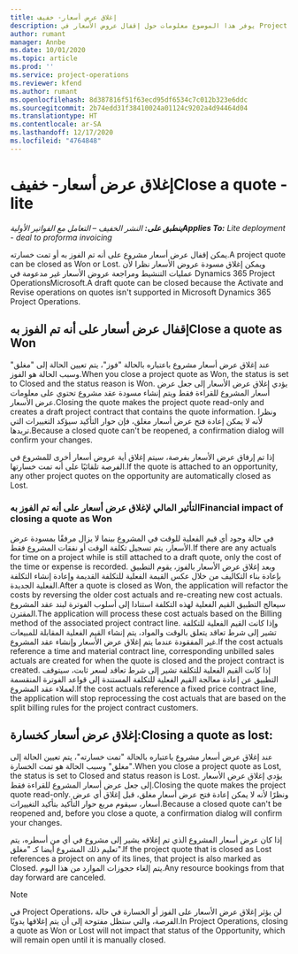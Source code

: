 ```yaml
---
title: إغلاق عرض أسعار- خفيف
description: يوفر هذا الموضوع معلومات حول إقفال عروض الأسعار في Project Operations.
author: rumant
manager: Annbe
ms.date: 10/01/2020
ms.topic: article
ms.prod: ''
ms.service: project-operations
ms.reviewer: kfend
ms.author: rumant
ms.openlocfilehash: 8d387816f51f63ecd95df6534c7c012b323e6ddc
ms.sourcegitcommit: 2b74edd31f38410024a01124c9202a4d94464d04
ms.translationtype: HT
ms.contentlocale: ar-SA
ms.lasthandoff: 12/17/2020
ms.locfileid: "4764848"
---
```

# <a name="close-a-quote---lite"></a><span data-ttu-id="3fa0f-103">إغلاق عرض أسعار- خفيف</span><span class="sxs-lookup"><span data-stu-id="3fa0f-103">Close a quote - lite</span></span>

<span data-ttu-id="3fa0f-104">_**ينطبق على:** النشر الخفيف – التعامل مع الفواتير الأولية_</span><span class="sxs-lookup"><span data-stu-id="3fa0f-104">_**Applies To:** Lite deployment - deal to proforma invoicing_</span></span>

<span data-ttu-id="3fa0f-105">يمكن إقفال عرض أسعار مشروع على أنه تم الفوز به أو تمت خسارته.</span><span class="sxs-lookup"><span data-stu-id="3fa0f-105">A project quote can be closed as Won or Lost.</span></span> <span data-ttu-id="3fa0f-106">ويمكن إغلاق مسودة عروض الأسعار نظرا لأن عمليات التنشيط ومراجعة عروض الأسعار غير مدعومة في Dynamics 365 Project OperationsMicrosoft.</span><span class="sxs-lookup"><span data-stu-id="3fa0f-106">A draft quote can be closed because the Activate and Revise operations on quotes isn't supported in Microsoft Dynamics 365 Project Operations.</span></span>

## <a name="close-a-quote-as-won"></a><span data-ttu-id="3fa0f-107">إقفال عرض أسعار على أنه تم الفوز به</span><span class="sxs-lookup"><span data-stu-id="3fa0f-107">Close a quote as Won</span></span>

<span data-ttu-id="3fa0f-108">عند إغلاق عرض أسعار مشروع باعتباره بالحالة "فوز"، يتم تعيين الحالة إلى "مغلق" وسبب الحالة هو الفوز.</span><span class="sxs-lookup"><span data-stu-id="3fa0f-108">When you close a project quote as Won, the status is set to Closed and the status reason is Won.</span></span> <span data-ttu-id="3fa0f-109">يؤدي إغلاق عرض الأسعار إلى جعل عرض أسعار المشروع للقراءة فقط ويتم إنشاء مسودة عقد مشروع تحتوي على معلومات عرض الأسعار.</span><span class="sxs-lookup"><span data-stu-id="3fa0f-109">Closing the quote makes the project quote read-only and creates a draft project contract that contains the quote information.</span></span> <span data-ttu-id="3fa0f-110">ونظرا لأنه لا يمكن إعادة فتح عرض أسعار مغلق، فإن حوار التأكيد سيؤكد التغييرات التي تريدها.</span><span class="sxs-lookup"><span data-stu-id="3fa0f-110">Because a closed quote can't be reopened, a confirmation dialog will confirm your changes.</span></span>

<span data-ttu-id="3fa0f-111">إذا تم إرفاق عرض الأسعار بفرصة، سيتم إغلاق أية عروض أسعار أخرى للمشروع في الفرصة تلقائيًا على أنه تمت خسارتها.</span><span class="sxs-lookup"><span data-stu-id="3fa0f-111">If the quote is attached to an opportunity, any other project quotes on the opportunity are automatically closed as Lost.</span></span>

### <a name="financial-impact-of-closing-a-quote-as-won"></a><span data-ttu-id="3fa0f-112">التأثير المالي لإغلاق عرض أسعار على أنه تم الفوز به</span><span class="sxs-lookup"><span data-stu-id="3fa0f-112">Financial impact of closing a quote as Won</span></span>

<span data-ttu-id="3fa0f-113">في حالة وجود أي قيم الفعلية للوقت في المشروع بينما لا يزال مرفقًا بمسودة عرض الأسعار، يتم تسجيل تكلفة الوقت أو نفقات المشروع فقط.</span><span class="sxs-lookup"><span data-stu-id="3fa0f-113">If there are any actuals for time on a project while is still attached to a draft quote, only the cost of the time or expense is recorded.</span></span> <span data-ttu-id="3fa0f-114">وبعد إغلاق عرض الأسعار بالفوز، يقوم التطبيق بإعادة بناء التكاليف من خلال عكس القيمة الفعلية للتكلفة القديمة وإعادة إنشاء التكلفة الفعلية الجديدة.</span><span class="sxs-lookup"><span data-stu-id="3fa0f-114">After a quote is closed as Won, the application will refactor the costs by reversing the older cost actuals and re-creating new cost actuals.</span></span> <span data-ttu-id="3fa0f-115">سيعالج التطبيق القيم الفعلية لهذه التكلفة استنادا إلى أسلوب الفوترة لبند عقد المشروع المقترن.</span><span class="sxs-lookup"><span data-stu-id="3fa0f-115">The application will process these cost actuals based on the Billing method of the associated project contract line.</span></span> <span data-ttu-id="3fa0f-116">وإذا كانت القيم الفعلية للتكلفة تشير إلى شرط تعاقد يتعلق بالوقت والمواد، يتم إنشاء القيم الفعلية المقابلة للمبيعات غير المفقودة عندما يتم إغلاق عرض الأسعار وإنشاء عقد المشروع.</span><span class="sxs-lookup"><span data-stu-id="3fa0f-116">If the cost actuals reference a time and material contract line, corresponding unbilled sales actuals are created for when the quote is closed and the project contract is created.</span></span> <span data-ttu-id="3fa0f-117">إذا كانت القيم الفعلية للتكلفة تشير إلى شرط تعاقد لسعر ثابت، سيتوقف التطبيق عن إعادة معالجة القيم الفعلية للتكلفة المستندة إلى قواعد الفوترة المنقسمة لعملاء عقد المشروع.</span><span class="sxs-lookup"><span data-stu-id="3fa0f-117">If the cost actuals reference a fixed price contract line, the application will stop reprocessing the cost actuals that are based on the split billing rules for the project contract customers.</span></span>

## <a name="closing-a-quote-as-lost"></a><span data-ttu-id="3fa0f-118">إغلاق عرض أسعار كخسارة:</span><span class="sxs-lookup"><span data-stu-id="3fa0f-118">Closing a quote as lost:</span></span>

<span data-ttu-id="3fa0f-119">عند إغلاق عرض أسعار مشروع باعتباره بالحالة "تمت خسارته"، يتم تعيين الحالة إلى "مغلق" وسبب الحالة هو تمت الخسارة.</span><span class="sxs-lookup"><span data-stu-id="3fa0f-119">When you close a project quote as Lost, the status is set to Closed and status reason is Lost.</span></span> <span data-ttu-id="3fa0f-120">يؤدي إغلاق عرض الأسعار إلى جعل عرض أسعار المشروع للقراءة فقط.</span><span class="sxs-lookup"><span data-stu-id="3fa0f-120">Closing the quote makes the project quote read-only.</span></span> <span data-ttu-id="3fa0f-121">ونظرًا لأنه لا يمكن إعادة فتح عرض أسعار مغلق، قبل إغلاق أي عرض أسعار، سيقوم مربع حوار التأكيد بتأكيد التغييرات.</span><span class="sxs-lookup"><span data-stu-id="3fa0f-121">Because a closed quote can't be reopened and, before you close a quote, a confirmation dialog will confirm your changes.</span></span>

<span data-ttu-id="3fa0f-122">إذا كان عرض أسعار المشروع الذي تم إغلاقه يشير إلى مشروع في أي من أسطره، يتم تعليم ذلك المشروع أيضا كـ "مغلق".</span><span class="sxs-lookup"><span data-stu-id="3fa0f-122">If the project quote that is closed as Lost references a project on any of its lines, that project is also marked as Closed.</span></span> <span data-ttu-id="3fa0f-123">يتم إلغاء حجوزات الموارد من هذا اليوم.</span><span class="sxs-lookup"><span data-stu-id="3fa0f-123">Any resource bookings from that day forward are canceled.</span></span>

> [!NOTE]
> <span data-ttu-id="3fa0f-124">في Project Operations، لن يؤثر إغلاق عرض الأسعار على الفوز أو الخسارة في حالة الفرصة، والتي ستظل مفتوحة إلى أن يتم إغلاقها يدويًا.</span><span class="sxs-lookup"><span data-stu-id="3fa0f-124">In Project Operations, closing a quote as Won or Lost will not impact that status of the Opportunity, which will remain open until it is manually closed.</span></span>
